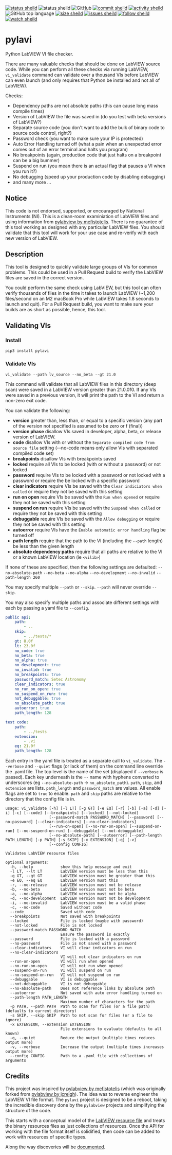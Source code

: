 [![status sheild](https://img.shields.io/static/v1?label=released&message=v0.3.0&color=active&style=plastic)](https://pypi.org/project/pylavi/)
![status sheild](https://img.shields.io/static/v1?label=test+coverage&message=99%&color=active&style=plastic)
![GitHub](https://img.shields.io/github/license/marcpage/pylavi?style=plastic)
[![commit sheild](https://img.shields.io/github/last-commit/marcpage/pylavi?style=plastic)](https://github.com/marcpage/pylavi/commits)
[![activity sheild](https://img.shields.io/github/commit-activity/m/marcpage/pylavi?style=plastic)](https://github.com/marcpage/pylavi/commits)
![GitHub top language](https://img.shields.io/github/languages/top/marcpage/pylavi?style=plastic)
[![size sheild](https://img.shields.io/github/languages/code-size/marcpage/pylavi?style=plastic)](https://github.com/marcpage/pylavi)
[![issues sheild](https://img.shields.io/github/issues-raw/marcpage/pylavi?style=plastic)](https://github.com/marcpage/pylavi/issues)
[![follow sheild](https://img.shields.io/github/followers/marcpage?label=Follow&style=social)](https://github.com/marcpage?tab=followers)
[![watch sheild](https://img.shields.io/github/watchers/marcpage/pylavi?label=Watch&style=social)](https://github.com/marcpage/pylavi/watchers)

# pylavi

Python LabVIEW VI file checker.

There are many valuable checks that should be done on LabVIEW source code. 
While you can perform all these checks via running LabVIEW, `vi_validate` command can validate over a thousand VIs before LabVIEW can even launch (and only requires that Python be installed and not all of LabVIEW).

Checks:
- Dependency paths are not absolute paths (this can cause long mass compile times)
- Version of LabVIEW the file was saved in (do you test with beta versions of LabVIEW?)
- Separate source code (you don't want to add the bulk of binary code to source code control, right?)
- Password check (you want to make sure your IP is protected)
- Auto Error Handling turned off (what a pain when an unexpected error comes out of an error terminal and halts you program)
- No breakpoints (again, production code that just halts on a breakpoint can be a big bummer)
- Suspend on run (you mean there is an actual flag that pauses a VI when you run it?)
- No debugging (speed up your production code by disabling debugging)
- and many more ...


## Notice

This code is not endorsed, supported, or encouraged by National Instruments (NI).
This is a clean-room examiniation of LabVIEW files and using information from [pylabview by mefistotelis](https://github.com/mefistotelis/pylabview).
There is no guarantee of this tool working as designed with any particular LabVIEW files.
You should validate that this tool will work for your use case and re-verify with each new version of LabVIEW.

## Description

This tool is designed to quickly validate large groups of VIs for common problems.
This could be used in a Pull Request build to verify the LabVIEW files are saved in the correct version.

You could perform the same check using LabVIEW, but this tool can often verify thousands of files in the time it takes to launch LabVIEW (~1,200 files/second on an M2 macBook Pro while LabVIEW takes 1.8 seconds to launch and quit).
For a Pull Request build, you want to make sure your builds are as short as possible, hence, this tool.


## Validating VIs

### Install

`pip3 install pylavi`

### Validate VIs


`vi_validate --path lv_source --no_beta --gt 21.0`

This command will validate that all LabVIEW files in this directory (deep scan) were saved in a LabVIEW version greater than 21.0.0f0.
If any VIs were saved in a previous version, it will print the path to the VI and return a non-zero exit code.

You can validate the following:

- **version** greater than, less than, or equal to a specific version (any part of the version not specified is assumed to be zero or f (final))
- **version phase** disallow VIs saved in developer, alpha, beta, or release version of LabVIEW.
- **code** disallow VIs with or without the `Separate compiled code from source file` setting (--no-code means only allow VIs with separated compiled code set)
- **breakpoints** disallow VIs with breakpoints saved
- **locked** require all VIs to be locked (with or without a password) or not locked
- **password** require VIs to be locked with a password or not locked with a password or require the be locked with a specific password
- **clear indicators** require VIs be saved with the `Clear indiciators when called` or require they not be saved with this setting
- **run on open** require VIs be saved with the `Run when opened` or require they not be saved with this setting
- **suspend on run** require VIs be saved with the `Suspend when called` or require they not be saved with this setting
- **debuggable** require VIs be saved with the `Allow debugging` or require they not be saved with this setting
- **autoerror** require VIs have the `Enable automatic error handling` flag be turned off
- **path length** require that the path to the VI (including the `--path` length) be less than the given length
- **absolute dependency paths** require that all paths are relative to the VI or a known LabVIEW location (ie `<vilib>`)

If none of these are specified, then the following settings are defaulted: `--no-absolute-path` `--no-beta` `--no-alpha` `--no-development` `--no-invalid` `--path-length 260`

You may specify multiple `--path` or `--skip`. `--path` will never override `--skip`. 

You may also specify multiple paths and associate different settings with each by passing a yaml file to `--config`.

```yaml
public api:
    path:
        - ..
    skip:
        - ../tests/*
    gt: 8.0f
    lt: 23.0f
    no_code: true
    no_beta: true
    no_alpha: true
    no_development: true
    no_invalid: true
    no_breakpoints: true
    password_match: Setec Astronomy
    clear_indicators: true
    no_run_on_open: true
    no_suspend_on_run: true
    not_debuggable: true
    no_absolute_path: true
    autoerror: true
    path_length: 128

test code:
    path:
        - ../tests
    extension:
        - .vi
    eq: 21.0f
    path_length: 128
```

Each entry in the yaml file is treated as a separate call to `vi_validate`.
The `--verbose` and `--quiet` flags (or lack of them) on the command line override the .yaml file.
The top level is the name of the set (displayed if `--verbose` is passed).
Each key underneath is the `--` name with hyphens converted to underscores (eg `--no-absolute-path` -> `no_absolute_path`).
`path`, `skip`, and `extension` are lists.
`path_length` and `password_match` are values.
All enable flags are set to `true` to enable.
`path` and `skip` paths are relative to the directory that the config file is in.

```
usage: vi_validate [-h] [-l LT] [-g GT] [-e EQ] [-r] [-b] [-a] [-d] [-i] [-c] [--code] [--breakpoints] [--locked] [--not-locked]
                   [--password-match PASSWORD_MATCH] [--password] [--no-password] [--clear-indicators] [--no-clear-indicators]
                   [--run-on-open] [--no-run-on-open] [--suspend-on-run] [--no-suspend-on-run] [--debuggable] [--not-debuggable]
                   [--no-absolute-path] [--autoerror] [--path-length PATH_LENGTH] [-p PATH] [-s SKIP] [-x EXTENSION] [-q] [-v]
                   [--config CONFIG]

Validates LabVIEW resource files

optional arguments:
  -h, --help            show this help message and exit
  -l LT, --lt LT        LabVIEW version must be less than this
  -g GT, --gt GT        LabVIEW version must be greater than this
  -e EQ, --eq EQ        LabVIEW version must this
  -r, --no-release      LabVIEW version must not be release
  -b, --no-beta         LabVIEW version must not be beta
  -a, --no-alpha        LabVIEW version must not be alpha
  -d, --no-development  LabVIEW version must not be development
  -i, --no-invalid      LabVIEW version must be a valid phase
  -c, --no-code         Saved without code
  --code                Saved with code
  --breakpoints         Not saved with breakpoints
  --locked              File is locked (maybe with password)
  --not-locked          File is not locked
  --password-match PASSWORD_MATCH
                        Ensure the password is exactly
  --password            File is locked with a password
  --no-password         File is not saved with a password
  --clear-indicators    VI will clear indicators on run
  --no-clear-indicators
                        VI will not clear indicators on run
  --run-on-open         VI will run when opened
  --no-run-on-open      VI will not run when opened
  --suspend-on-run      VI will suspend on run
  --no-suspend-on-run   VI will not suspend on run
  --debuggable          VI is debuggable
  --not-debuggable      VI is not debuggable
  --no-absolute-path    Does not reference links by absolute path
  --autoerror           Not saved with auto error handling turned on
  --path-length PATH_LENGTH
                        Maximum number of characters for the path
  -p PATH, --path PATH  Path to scan for files (or a file path) (defaults to current directory)
  -s SKIP, --skip SKIP  Path to not scan for files (or a file to ignore)
  -x EXTENSION, --extension EXTENSION
                        File extensions to evaluate (defaults to all known)
  -q, --quiet           Reduce the output (multiple times reduces output more)
  -v, --verbose         Increase the output (multiple times increases output more)
  --config CONFIG       Path to a .yaml file with collections of arguments
```

## Credits

This project was inspired by [pylabview by mefistotelis](https://github.com/mefistotelis/pylabview) (which was originally forked from [pylabview by jcreigh](https://github.com/jcreigh/pylabview)).
The idea was to reverse engineer the LabVIEW VI file format.
The `pylavi` project is designed to be a reboot, taking the incredible discovery done by the `pylabview` projects and simplifying the structure of the code.

This starts with a conceptual model of the [LabVIEW resource file](https://github.com/marcpage/pylavi/blob/main/docs/file.md) and treats the binary resources files as just collections of resources.
Once the API for working with the file format itself is solidified, then code can be added to work with resources of specific types.

Along the way discoveries will be [documented](https://github.com/marcpage/pylavi/tree/main/docs).

